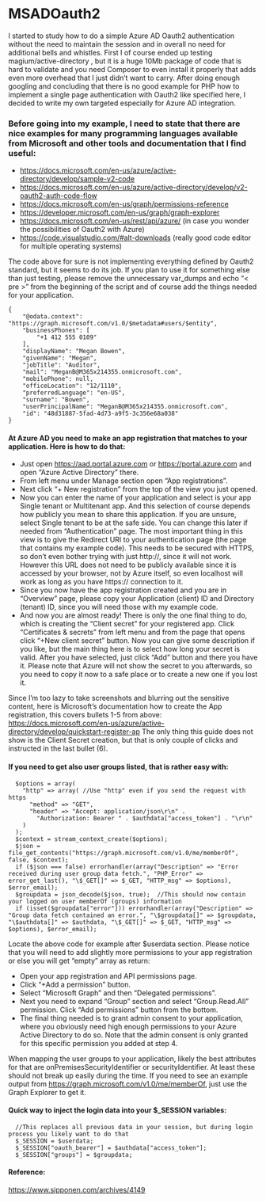 # MSADOauth2

I started to study how to do a simple Azure AD Oauth2 authentication without the need to maintain the session and in overall no need for additional bells and whistles. First I of course ended up testing magium/active-directory , but it is a huge 10Mb package of code that is hard to validate and you need Composer to even install it properly that adds even more overhead that I just didn’t want to carry. After doing enough googling and concluding that there is no good example for PHP how to implement a single page authentication with Oauth2 like specified here, I decided to write my own targeted especially for Azure AD integration.

### Before going into my example, I need to state that there are nice examples for many programming languages available from Microsoft and other tools and documentation that I find useful:

- https://docs.microsoft.com/en-us/azure/active-directory/develop/sample-v2-code
- https://docs.microsoft.com/en-us/azure/active-directory/develop/v2-oauth2-auth-code-flow
- https://docs.microsoft.com/en-us/graph/permissions-reference
- https://developer.microsoft.com/en-us/graph/graph-explorer
- https://docs.microsoft.com/en-us/rest/api/azure/ (in case you wonder the possibilities of Oauth2 with Azure)
- https://code.visualstudio.com/#alt-downloads (really good code editor for multiple operating systems)

The code above for sure is not implementing everything defined by Oauth2 standard, but it seems to do its job. If you plan to use it for something else than just testing, please remove the unnecessary var_dumps and echo “< pre >” from the beginning of the script and of course add the things needed for your application.


```
{
    "@odata.context": "https://graph.microsoft.com/v1.0/$metadata#users/$entity",
    "businessPhones": [
        "+1 412 555 0109"
    ],
    "displayName": "Megan Bowen",
    "givenName": "Megan",
    "jobTitle": "Auditor",
    "mail": "MeganB@M365x214355.onmicrosoft.com",
    "mobilePhone": null,
    "officeLocation": "12/1110",
    "preferredLanguage": "en-US",
    "surname": "Bowen",
    "userPrincipalName": "MeganB@M365x214355.onmicrosoft.com",
    "id": "48d31887-5fad-4d73-a9f5-3c356e68a038"
}
```

#### At Azure AD you need to make an app registration that matches to your application. Here is how to do that:

- Just open https://aad.portal.azure.com or https://portal.azure.com and open “Azure Active Directory” there.
- From left menu under Manage section open “App registrations”.
- Next click “+ New registration” from the top of the view you just opened.
- Now you can enter the name of your application and select is your app Single tenant or Multitenant app. And this selection of course depends how publicly you mean to share this application. If you are unsure, select Single tenant to be at the safe side. You can change this later if needed from “Authentication” page. The most important thing in this view is to give the Redirect URI to your authentication page (the page that contains my example code). This needs to be secured with HTTPS, so don’t even bother trying with just http://, since it will not work. However this URL does not need to be publicly available since it is accessed by your browser, not by Azure itself, so even localhost will work as long as you have https:// connection to it.
- Since you now have the app registration created and you are in “Overview” page, please copy your Application (client) ID and Directory (tenant) ID, since you will need those with my example code.
- And now you are almost ready! There is only the one final thing to do, which is creating the “Client secret” for your registered app. Click “Certificates & secrets” from left menu and from the page that opens click “+New client secret” button. Now you can give some description if you like, but the main thing here is to select how long your secret is valid. After you have selected, just click “Add” button and there you have it. Please note that Azure will not show the secret to you afterwards, so you need to copy it now to a safe place or to create a new one if you lost it.

Since I’m too lazy to take screenshots and blurring out the sensitive content, here is Microsoft’s documentation how to create the App registration, this covers bullets 1-5 from above: https://docs.microsoft.com/en-us/azure/active-directory/develop/quickstart-register-ap
The only thing this guide does not show is the Client Secret creation, but that is only couple of clicks and instructed in the last bullet (6).

#### If you need to get also user groups listed, that is rather easy with:

```
  $options = array(
    "http" => array( //Use "http" even if you send the request with https
      "method" => "GET",
      "header" => "Accept: application/json\r\n" .
        "Authorization: Bearer " . $authdata["access_token"] . "\r\n"
    )
  );
  $context = stream_context_create($options);
  $json = file_get_contents("https://graph.microsoft.com/v1.0/me/memberOf", false, $context);
  if ($json === false) errorhandler(array("Description" => "Error received during user group data fetch.", "PHP_Error" => error_get_last(), "\$_GET[]" => $_GET, "HTTP_msg" => $options), $error_email);
  $groupdata = json_decode($json, true);  //This should now contain your logged on user memberOf (groups) information
  if (isset($groupdata["error"])) errorhandler(array("Description" => "Group data fetch contained an error.", "\$groupdata[]" => $groupdata, "\$authdata[]" => $authdata, "\$_GET[]" => $_GET, "HTTP_msg" => $options), $error_email);
```

Locate the above code for example after $userdata section. Please notice that you will need to add slightly more permissions to your app registration or else you will get “empty” array as return:


- Open your app registration and API permissions page.
- Click “+Add a permission” button.
- Select “Microsoft Graph” and then “Delegated permissions”.
- Next you need to expand “Group” section and select “Group.Read.All” permission. Click “Add permissions” button from the bottom.
- The final thing needed is to grant admin consent to your application, where you obviously need high enough permissions to your Azure Active Directory to do so. Note that the admin consent is only granted for this specific permission you added at step 4.


When mapping the user groups to your application, likely the best attributes for that are onPremisesSecurityIdentifier or securityIdentifier. At least these should not break up easily during the time. If you need to see an example output from https://graph.microsoft.com/v1.0/me/memberOf, just use the Graph Explorer to get it.


#### Quick way to inject the login data into your $_SESSION variables:

```
  //This replaces all previous data in your session, but during login process you likely want to do that 
  $_SESSION = $userdata;
  $_SESSION["oauth_bearer"] = $authdata["access_token"];
  $_SESSION["groups"] = $groupdata; 
```

#### Reference: 
https://www.sipponen.com/archives/4149
